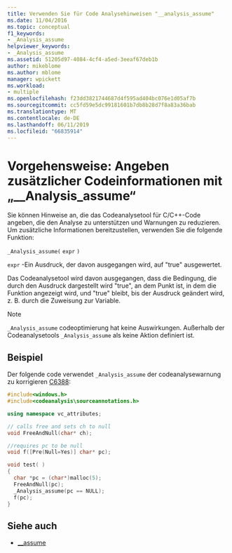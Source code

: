 ```yaml
---
title: Verwenden Sie für Code Analysehinweisen "__analysis_assume"
ms.date: 11/04/2016
ms.topic: conceptual
f1_keywords:
- _Analysis_assume
helpviewer_keywords:
- _Analysis_assume
ms.assetid: 51205d97-4084-4cf4-a5ed-3eeaf67deb1b
author: mikeblome
ms.author: mblome
manager: wpickett
ms.workload:
- multiple
ms.openlocfilehash: f23dd3821744687d4f595ad404bc076e1d05af7b
ms.sourcegitcommit: cc5fd59e5dc99181601b7db8b28d7f8a83a36bab
ms.translationtype: MT
ms.contentlocale: de-DE
ms.lasthandoff: 06/11/2019
ms.locfileid: "66835914"
---
```

# <a name="how-to-specify-additional-code-information-by-using-analysisassume"></a>Vorgehensweise: Angeben zusätzlicher Codeinformationen mit „__Analysis_assume“

Sie können Hinweise an, die das Codeanalysetool für C/C++-Code angeben, die den Analyse zu unterstützen und Warnungen zu reduzieren. Um zusätzliche Informationen bereitzustellen, verwenden Sie die folgende Funktion:

`_Analysis_assume(`  `expr`  `)`

`expr` -Ein Ausdruck, der davon ausgegangen wird, auf "true" ausgewertet.

Das Codeanalysetool wird davon ausgegangen, dass die Bedingung, die durch den Ausdruck dargestellt wird "true", an dem Punkt ist, in dem die Funktion angezeigt wird, und "true" bleibt, bis der Ausdruck geändert wird, z. B. durch die Zuweisung zur Variable.

> [!NOTE]
> `_Analysis_assume` codeoptimierung hat keine Auswirkungen. Außerhalb der Codeanalysetools `_Analysis_assume` als keine Aktion definiert ist.

## <a name="example"></a>Beispiel

Der folgende code verwendet `_Analysis_assume` der codeanalysewarnung zu korrigieren [C6388](../code-quality/c6388.md):

```cpp
#include<windows.h>
#include<codeanalysis\sourceannotations.h>

using namespace vc_attributes;

// calls free and sets ch to null
void FreeAndNull(char* ch);

//requires pc to be null
void f([Pre(Null=Yes)] char* pc);

void test( )
{
  char *pc = (char*)malloc(5);
  FreeAndNull(pc);
  _Analysis_assume(pc == NULL);
  f(pc);
}
```

## <a name="see-also"></a>Siehe auch

- [__assume](/cpp/intrinsics/assume)
